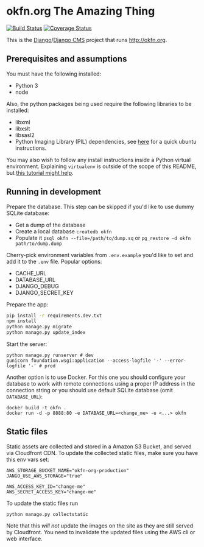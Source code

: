 # okfn.org The Amazing Thing

[![Build Status](https://travis-ci.org/okfn/website.svg?branch=master)](https://travis-ci.org/okfn/website)
[![Coverage Status](https://coveralls.io/repos/github/okfn/website/badge.svg?branch=master)](https://coveralls.io/github/okfn/website?branch=master)

This is the [Django](https://www.djangoproject.com/)/[Django CMS](https://www.django-cms.org/) project that runs <http://okfn.org>.

## Prerequisites and assumptions

You must have the following installed:

- Python 3
- node

Also, the python packages being used require the following libraries to be installed:
- libxml
- libxslt
- libsasl2
- Python Imaging Library (PIL) dependencies, see [here](http://stackoverflow.com/a/21151777/3449709) for a quick ubuntu instructions.

You may also wish to follow any install instructions inside a Python virtual environment. Explaining `virtualenv` is outside of the scope of this README, but [this tutorial might help](http://hackercodex.com/guide/python-development-environment-on-mac-osx/).

## Running in development

Prepare the database. This step can be skipped if you'd like to use dummy SQLite database:
- Get a dump of the database
- Create a local database `createdb okfn`
- Populate it `psql okfn --file=/path/to/dump.sq` or `pg_restore -d okfn path/to/dump.dump`

Cherry-pick environment variables from `.env.example` you'd like to set and add it to the `.env` file. Popular options:
- CACHE_URL
- DATABASE_URL
- DJANGO_DEBUG
- DJANGO_SECRET_KEY

Prepare the app:
```bash
pip install -r requirements.dev.txt
npm install
python manage.py migrate
python manage.py update_index
```

Start the server:
```
python manage.py runserver # dev
gunicorn foundation.wsgi:application --access-logfile '-' --error-logfile '-' # prod
```

Another option is to use Docker. For this one you should configure your database to work with remote connections using a proper IP address in the connection string or you should use default SQLite database (omit `DATABASE_URL`):
```
docker build -t okfn .
docker run -d -p 8888:80 -e DATABASE_URL=<change_me> -e <...> okfn
```

## Static files

Static assets are collected and stored in a Amazon S3 Bucket, and served via Cloudfront CDN. To update the collected static files, make sure you have this env vars set:

```
AWS_STORAGE_BUCKET_NAME="okfn-org-production"
JANGO_USE_AWS_STORAGE="true"

AWS_ACCESS_KEY_ID="change-me"
AWS_SECRET_ACCESS_KEY="change-me"

```

To update the static files run

```
python manage.py collectstatic
```

Note that this *will not* update the images on the site as they are still served by Cloudfront. You need to invalidate the updated files using the AWS cli or web interface.

